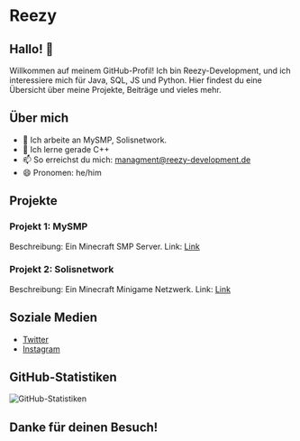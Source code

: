 # Reezy

## Hallo! 👋

Willkommen auf meinem GitHub-Profil! Ich bin Reezy-Development, und ich interessiere mich für Java, SQL, JS und Python. Hier findest du eine Übersicht über meine Projekte, Beiträge und vieles mehr.

## Über mich

- 🔭 Ich arbeite an MySMP, Solisnetwork.
- 🌱 Ich lerne gerade C++
- 📫 So erreichst du mich: managment@reezy-development.de
- 😄 Pronomen: he/him

## Projekte

### Projekt 1: MySMP

Beschreibung: Ein Minecraft SMP Server.
Link: [Link](http://solisnetwork.xyz/)

### Projekt 2: Solisnetwork
Beschreibung: Ein Minecraft Minigame Netzwerk.
Link: [Link](http://solisnetwork.xyz/)

## Soziale Medien

- [Twitter](https://twitter.com/blvck_reezy)
- [Instagram](https://www.instagram.com/off_.jxstin/)

## GitHub-Statistiken

![GitHub-Statistiken](https://github-readme-stats.vercel.app/api?username=reezy-development&show_icons=true)

## Danke für deinen Besuch!
